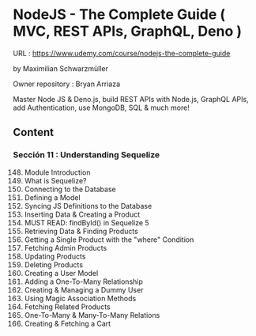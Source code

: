 # NodeJS - The Complete Guide ( MVC, REST APIs, GraphQL, Deno )

URL : https://www.udemy.com/course/nodejs-the-complete-guide

by Maximilian Schwarzmüller

Owner repository : Bryan Arriaza

Master Node JS & Deno.js, build REST APIs with Node.js, GraphQL APIs, add Authentication, use MongoDB, SQL & much more!

## Content

### Sección 11 : Understanding Sequelize

148. Module Introduction
149. What is Sequelize?
150. Connecting to the Database
151. Defining a Model
152. Syncing JS Definitions to the Database
153. Inserting Data & Creating a Product
154. MUST READ: findById() in Sequelize 5
155. Retrieving Data & Finding Products
156. Getting a Single Product with the "where" Condition
157. Fetching Admin Products
158. Updating Products
159. Deleting Products
160. Creating a User Model
161. Adding a One-To-Many Relationship
162. Creating & Managing a Dummy User
163. Using Magic Association Methods
164. Fetching Related Products
165. One-To-Many & Many-To-Many Relations
166. Creating & Fetching a Cart

